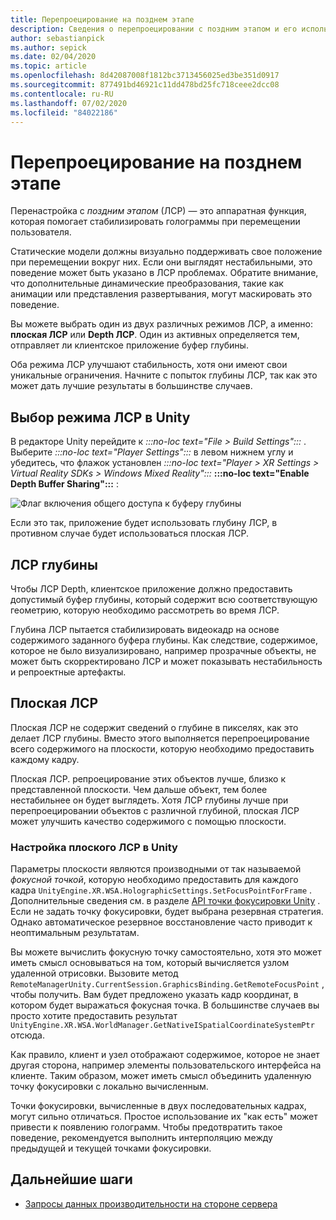 ```yaml
---
title: Перепроецирование на позднем этапе
description: Сведения о перепроецировании с поздним этапом и его использовании.
author: sebastianpick
ms.author: sepick
ms.date: 02/04/2020
ms.topic: article
ms.openlocfilehash: 8d42087008f1812bc3713456025ed3be351d0917
ms.sourcegitcommit: 877491bd46921c11dd478bd25fc718ceee2dcc08
ms.contentlocale: ru-RU
ms.lasthandoff: 07/02/2020
ms.locfileid: "84022186"
---
```

# <a name="late-stage-reprojection"></a>Перепроецирование на позднем этапе

Перенастройка с *поздним этапом* (ЛСР) — это аппаратная функция, которая помогает стабилизировать голограммы при перемещении пользователя.

Статические модели должны визуально поддерживать свое положение при перемещении вокруг них. Если они выглядят нестабильными, это поведение может быть указано в ЛСР проблемах. Обратите внимание, что дополнительные динамические преобразования, такие как анимации или представления развертывания, могут маскировать это поведение.

Вы можете выбрать один из двух различных режимов ЛСР, а именно: **плоская ЛСР** или **Depth ЛСР**. Один из активных определяется тем, отправляет ли клиентское приложение буфер глубины.

Оба режима ЛСР улучшают стабильность, хотя они имеют свои уникальные ограничения. Начните с попыток глубины ЛСР, так как это может дать лучшие результаты в большинстве случаев.

## <a name="choose-lsr-mode-in-unity"></a>Выбор режима ЛСР в Unity

В редакторе Unity перейдите к *:::no-loc text="File > Build Settings":::* . Выберите *:::no-loc text="Player Settings":::* в левом нижнем углу и убедитесь, что флажок установлен *:::no-loc text="Player > XR Settings > Virtual Reality SDKs > Windows Mixed Reality":::* **:::no-loc text="Enable Depth Buffer Sharing":::** :

![Флаг включения общего доступа к буферу глубины](./media/unity-depth-buffer-sharing-enabled.png)

Если это так, приложение будет использовать глубину ЛСР, в противном случае будет использоваться плоская ЛСР.

## <a name="depth-lsr"></a>ЛСР глубины

Чтобы ЛСР Depth, клиентское приложение должно предоставить допустимый буфер глубины, который содержит всю соответствующую геометрию, которую необходимо рассмотреть во время ЛСР.

Глубина ЛСР пытается стабилизировать видеокадр на основе содержимого заданного буфера глубины. Как следствие, содержимое, которое не было визуализировано, например прозрачные объекты, не может быть скорректировано ЛСР и может показывать нестабильность и репроектные артефакты.

## <a name="planar-lsr"></a>Плоская ЛСР

Плоская ЛСР не содержит сведений о глубине в пикселях, как это делает ЛСР глубины. Вместо этого выполняется перепроецирование всего содержимого на плоскости, которую необходимо предоставить каждому кадру.

Плоская ЛСР. репроецирование этих объектов лучше, близко к представленной плоскости. Чем дальше объект, тем более нестабильнее он будет выглядеть. Хотя ЛСР глубины лучше при перепроецировании объектов с различной глубиной, плоская ЛСР может улучшить качество содержимого с помощью плоскости.

### <a name="configure-planar-lsr-in-unity"></a>Настройка плоского ЛСР в Unity

Параметры плоскости являются производными от так называемой *фокусной точкой*, которую необходимо предоставить для каждого кадра `UnityEngine.XR.WSA.HolographicSettings.SetFocusPointForFrame` . Дополнительные сведения см. в разделе [API точки фокусировки Unity](https://docs.microsoft.com/windows/mixed-reality/focus-point-in-unity) . Если не задать точку фокусировки, будет выбрана резервная стратегия. Однако автоматическое резервное восстановление часто приводит к неоптимальным результатам.

Вы можете вычислить фокусную точку самостоятельно, хотя это может иметь смысл основываться на том, который вычисляется узлом удаленной отрисовки. Вызовите метод `RemoteManagerUnity.CurrentSession.GraphicsBinding.GetRemoteFocusPoint` , чтобы получить. Вам будет предложено указать кадр координат, в котором будет выражаться фокусная точка. В большинстве случаев вы просто хотите предоставить результат `UnityEngine.XR.WSA.WorldManager.GetNativeISpatialCoordinateSystemPtr` отсюда.

Как правило, клиент и узел отображают содержимое, которое не знает другая сторона, например элементы пользовательского интерфейса на клиенте. Таким образом, может иметь смысл объединить удаленную точку фокусировки с локально вычисленным.

Точки фокусировки, вычисленные в двух последовательных кадрах, могут сильно отличаться. Простое использование их "как есть" может привести к появлению голограмм. Чтобы предотвратить такое поведение, рекомендуется выполнить интерполяцию между предыдущей и текущей точками фокусировки.

## <a name="next-steps"></a>Дальнейшие шаги

* [Запросы данных производительности на стороне сервера](performance-queries.md)
